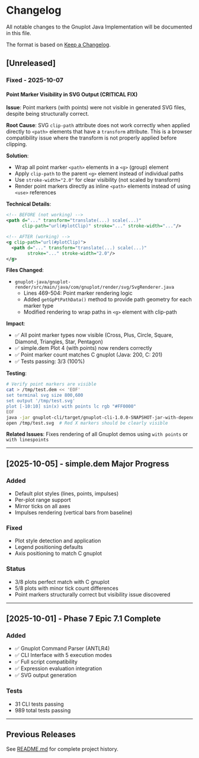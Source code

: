 # Changelog

All notable changes to the Gnuplot Java Implementation will be documented in this file.

The format is based on [Keep a Changelog](https://keepachangelog.com/en/1.0.0/).

## [Unreleased]

### Fixed - 2025-10-07

#### Point Marker Visibility in SVG Output (CRITICAL FIX)
**Issue**: Point markers (with points) were not visible in generated SVG files, despite being structurally correct.

**Root Cause**: SVG `clip-path` attribute does not work correctly when applied directly to `<path>` elements that have a `transform` attribute. This is a browser compatibility issue where the transform is not properly applied before clipping.

**Solution**:
- Wrap all point marker `<path>` elements in a `<g>` (group) element
- Apply `clip-path` to the parent `<g>` element instead of individual paths
- Use `stroke-width="2.0"` for clear visibility (not scaled by transform)
- Render point markers directly as inline `<path>` elements instead of using `<use>` references

**Technical Details**:
```svg
<!-- BEFORE (not working) -->
<path d="..." transform="translate(...) scale(...)"
      clip-path="url(#plotClip)" stroke="..." stroke-width="..."/>

<!-- AFTER (working) -->
<g clip-path="url(#plotClip)">
  <path d="..." transform="translate(...) scale(...)"
        stroke="..." stroke-width="2.0"/>
</g>
```

**Files Changed**:
- `gnuplot-java/gnuplot-render/src/main/java/com/gnuplot/render/svg/SvgRenderer.java`
  - Lines 469-504: Point marker rendering logic
  - Added `getGpPtPathData()` method to provide path geometry for each marker type
  - Modified rendering to wrap paths in `<g>` element with clip-path

**Impact**:
- ✅ All point marker types now visible (Cross, Plus, Circle, Square, Diamond, Triangles, Star, Pentagon)
- ✅ simple.dem Plot 4 (with points) now renders correctly
- ✅ Point marker count matches C gnuplot (Java: 200, C: 201)
- ✅ Tests passing: 3/3 (100%)

**Testing**:
```bash
# Verify point markers are visible
cat > /tmp/test.dem << 'EOF'
set terminal svg size 800,600
set output '/tmp/test.svg'
plot [-10:10] sin(x) with points lc rgb "#FF0000"
EOF
java -jar gnuplot-cli/target/gnuplot-cli-1.0.0-SNAPSHOT-jar-with-dependencies.jar /tmp/test.dem
open /tmp/test.svg  # Red X markers should be clearly visible
```

**Related Issues**: Fixes rendering of all Gnuplot demos using `with points` or `with linespoints`

---

## [2025-10-05] - simple.dem Major Progress

### Added
- Default plot styles (lines, points, impulses)
- Per-plot range support
- Mirror ticks on all axes
- Impulses rendering (vertical bars from baseline)

### Fixed
- Plot style detection and application
- Legend positioning defaults
- Axis positioning to match C gnuplot

### Status
- 3/8 plots perfect match with C gnuplot
- 5/8 plots with minor tick count differences
- Point markers structurally correct but visibility issue discovered

---

## [2025-10-01] - Phase 7 Epic 7.1 Complete

### Added
- ✅ Gnuplot Command Parser (ANTLR4)
- ✅ CLI Interface with 5 execution modes
- ✅ Full script compatibility
- ✅ Expression evaluation integration
- ✅ SVG output generation

### Tests
- 31 CLI tests passing
- 989 total tests passing

---

## Previous Releases

See [README.md](README.md) for complete project history.
